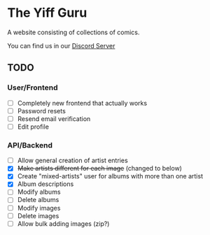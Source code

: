 # The Yiff Guru
A website consisting of collections of comics.

You can find us in our [Discord Server](https://discord.gg/bq8GC8XJ2p)

## TODO
### User/Frontend
- [ ] Completely new frontend that actually works
- [ ] Password resets
- [ ] Resend email verification 
- [ ] Edit profile

### API/Backend
- [ ] Allow general creation of artist entries
- [x] ~~Make artists different for each image~~ (changed to below)
- [x] Create "mixed-artists" user for albums with more than one artist
- [x] Album descriptions
- [ ] Modify albums
- [ ] Delete albums
- [ ] Modify images
- [ ] Delete images
- [ ] Allow bulk adding images (zip?)
